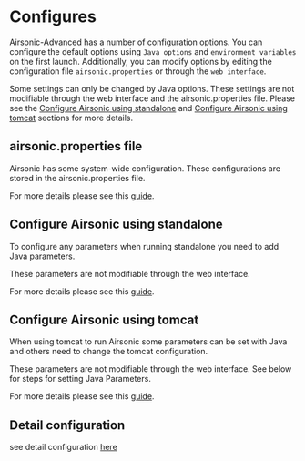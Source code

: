 # Configures

Airsonic-Advanced has a number of configuration options.
You can configure the default options using `Java options` and `environment variables` on the first launch. 
Additionally, you can modify options by editing the configuration file `airsonic.properties` or through the `web interface`.

Some settings can only be changed by Java options. These settings are not modifiable through the web interface and the airsonic.properties file.
Please see the [Configure Airsonic using standalone](#configure-airsonic-using-standalone) and [Configure Airsonic using tomcat](#configure-airsonic-using-tomcat) sections for more details.

## airsonic.properties file

Airsonic has some system-wide configuration. These configurations are stored in the airsonic.properties file.

For more details please see this [guide](https://airsonic.github.io/docs/configure/airsonic-properties/).

## Configure Airsonic using standalone

To configure any parameters when running standalone you need to add Java parameters.

These parameters are not modifiable through the web interface.

For more details please see this [guide](https://airsonic.github.io/docs/configure/standalone/).

## Configure Airsonic using tomcat

When using tomcat to run Airsonic some parameters can be set with Java and others need to change the tomcat configuration.

These parameters are not modifiable through the web interface. See below for steps for setting Java Parameters.

For more details please see this [guide](https://airsonic.github.io/docs/configure/tomcat/).

## Detail configuration

see detail configuration [here](./detail.md)